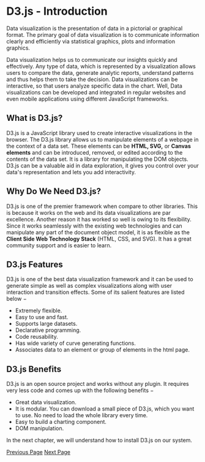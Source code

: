 # D3.js - Introduction
Data visualization is the presentation of data in a pictorial or graphical format. The primary goal of data visualization is to communicate information clearly and efficiently via statistical graphics, plots and information graphics.

Data visualization helps us to communicate our insights quickly and effectively. Any type of data, which is represented by a visualization allows users to compare the data, generate analytic reports, understand patterns and thus helps them to take the decision. Data visualizations can be interactive, so that users analyze specific data in the chart. Well, Data visualizations can be developed and integrated in regular websites and even mobile applications using different JavaScript frameworks.

## What is D3.js?
D3.js is a JavaScript library used to create interactive visualizations in the browser. The D3.js library allows us to manipulate elements of a webpage in the context of a data set. These elements can be **HTML, SVG,** or **Canvas elements** and can be introduced, removed, or edited according to the contents of the data set. It is a library for manipulating the DOM objects. D3.js can be a valuable aid in data exploration, it gives you control over your data's representation and lets you add interactivity.

## Why Do We Need D3.js?
D3.js is one of the premier framework when compare to other libraries. This is because it works on the web and its data visualizations are par excellence. Another reason it has worked so well is owing to its flexibility. Since it works seamlessly with the existing web technologies and can manipulate any part of the document object model, it is as flexible as the **Client Side Web Technology Stack** (HTML, CSS, and SVG). It has a great community support and is easier to learn.

## D3.js Features
D3.js is one of the best data visualization framework and it can be used to generate simple as well as complex visualizations along with user interaction and transition effects. Some of its salient features are listed below −

   * Extremely flexible.
   * Easy to use and fast.
   * Supports large datasets.
   * Declarative programming.
   * Code reusability.
   * Has wide variety of curve generating functions.
   * Associates data to an element or group of elements in the html page.

## D3.js Benefits
D3.js is an open source project and works without any plugin. It requires very less code and comes up with the following benefits −

   * Great data visualization.
   * It is modular. You can download a small piece of D3.js, which you want to use. No need to load the whole library every time.
   * Easy to build a charting component.
   * DOM manipulation.

In the next chapter, we will understand how to install D3.js on our system.


[Previous Page](../d3js/index.md) [Next Page](../d3js/d3js_installation.md) 
